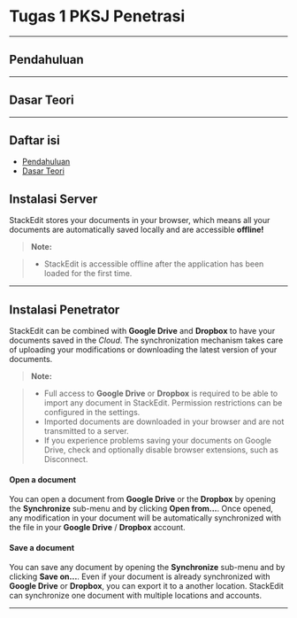 Tugas 1 PKSJ
Penetrasi
===================
----------

Pendahuluan
----------

-------------

Dasar Teori
----------


-------------



## Daftar isi
- [Pendahuluan](#pendahuluan)
- [Dasar Teori](#dasar-teori)


Instalasi Server
-------------

StackEdit stores your documents in your browser, which means all your documents are automatically saved locally and are accessible **offline!**

> **Note:**

> - StackEdit is accessible offline after the application has been loaded for the first time.

----------



Instalasi Penetrator
-------------------

StackEdit can be combined with <i class="icon-provider-gdrive"></i> **Google Drive** and <i class="icon-provider-dropbox"></i> **Dropbox** to have your documents saved in the *Cloud*. The synchronization mechanism takes care of uploading your modifications or downloading the latest version of your documents.

> **Note:**

> - Full access to **Google Drive** or **Dropbox** is required to be able to import any document in StackEdit. Permission restrictions can be configured in the settings.
> - Imported documents are downloaded in your browser and are not transmitted to a server.
> - If you experience problems saving your documents on Google Drive, check and optionally disable browser extensions, such as Disconnect.

#### <i class="icon-refresh"></i> Open a document

You can open a document from <i class="icon-provider-gdrive"></i> **Google Drive** or the <i class="icon-provider-dropbox"></i> **Dropbox** by opening the <i class="icon-refresh"></i> **Synchronize** sub-menu and by clicking **Open from...**. Once opened, any modification in your document will be automatically synchronized with the file in your **Google Drive** / **Dropbox** account.

#### <i class="icon-refresh"></i> Save a document

You can save any document by opening the <i class="icon-refresh"></i> **Synchronize** sub-menu and by clicking **Save on...**. Even if your document is already synchronized with **Google Drive** or **Dropbox**, you can export it to a another location. StackEdit can synchronize one document with multiple locations and accounts.

----------

